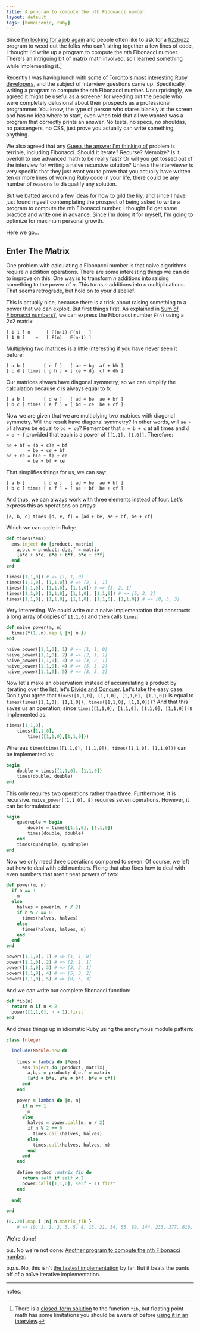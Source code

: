 ```yaml
---
title: A program to compute the nth Fibonacci number
layout: default
tags: [homoiconic, ruby]
---
```


Since [I'm looking for a job again](http://braythwayt.com/reginald/RegBraithwaite20120423.pdf "Reginald Braithwaite's Resume") and people often like to ask for a [fizzbuzz](http://raganwald.com/2007/01/dont-overthink-fizzbuzz.html "Don't Overthink FizzBuzz") program to weed out the folks who can't string together a few lines of code, I thought I'd write up a program to compute the *n*th Fibonacci number. There's an intriguing bit of matrix math involved, so I learned something while implementing it.[^closed]

[^closed]: There is a [closed-form solution](http://en.wikipedia.org/wiki/Fibonacci_number#Closed-form_expression) to the function `fib`, but floating point math has some limitations you should be aware of before [using it in an interview](http://raganwald.com/2013/03/26/the-interview.html).

Recently I was having lunch with [some of Toronto's most interesting Ruby developers](http://unspace.ca), and the subject of interview questions came up. Specifically, writing a program to compute the nth Fibonacci number. Unsurprisingly, we agreed it might be useful as a screener for weeding out the people who were completely delusional about their prospects as a professional programmer. You know, the type of person who stares blankly at the screen and has no idea where to start, even when told that all we wanted was a program that correctly prints an answer. No tests, no specs, no shouldas, no passengers, no CSS, just prove you actually can write something, anything.

We also agreed that any [Guess the answer I'm thinking of](http://www.nomachetejuggling.com/2008/12/11/my-least-favorite-interview-question/ "My Least Favorite Interview Question &raquo; Absolutely No Machete Juggling") problem is terrible, including Fibonacci. Should it iterate? Recurse? Memoize? Is it overkill to use advanced math to be really fast? Or will you get tossed out of the interview for writing a naive recursive solution? Unless the interviewer is very specific that they just want you to prove that you actually have written ten or more lines of working Ruby code in your life, there could be any number of reasons to disqualify any solution.

But we batted around a few ideas for how to gild the lily, and since I have just found myself contemplating the prospect of being asked to write a program to compute the nth Fibonacci number, I thought I'd get some practice and write one in advance. Since I'm doing it for myself, I'm going to optimize for maximum personal growth.

Here we go...

## Enter The Matrix

One problem with calculating a Fibonacci number is that naive algorithms require _n_ addition operations. There are some interesting things we can do to improve on this. One way is to transform _n_ additions into raising something to the power of *n*. This turns _n_ additions into _n_ multiplications. That seems retrograde, but hold on to your disbelief.

This is actually nice, because there is a trick about raising something to a power that we can exploit. But first things first. As explained in [Sum of Fibonacci numbers?](http://expertvoices.nsdl.org/cornell-cs322/2008/03/25/sum-of-fibonacci-numbers/), we can express the Fibonacci number `F(n)` using a 2x2 matrix:

    [ 1 1 ] n      [ F(n+1) F(n)   ]
    [ 1 0 ]    =   [ F(n)   F(n-1) ]

[Multiplying two matrices](http://www.maths.surrey.ac.uk/explore/emmaspages/option1.html "Matrices and Determinants") is a little interesting if you have never seen it before:

    [ a b ]       [ e f ]   [ ae + bg  af + bh ]
    [ c d ] times [ g h ] = [ ce + dg  cf + dh ]

Our matrices always have diagonal symmetry, so we can simplify the calculation because _c_ is always equal to _b_:

    [ a b ]       [ d e ]   [ ad + be  ae + bf ]
    [ b c ] times [ e f ] = [ bd + ce  be + cf ]

Now we are given that we are multiplying two matrices with diagonal symmetry. Will the result have diagonal symmetry? In other words, will `ae + bf` always be equal to `bd + ce`? Remember that `a = b + c` at all times and `d = e + f` provided that each is a power of `[[1,1], [1,0]]`. Therefore:

    ae + bf = (b + c)e + bf
            = be + ce + bf
    bd + ce = b(e + f) + ce
            = be + bf + ce
	
That simplifies things for us, we can say:

    [ a b ]       [ d e ]   [ ad + be  ae + bf ]
    [ b c ] times [ e f ] = [ ae + bf  be + cf ]

And thus, we can always work with three elements instead of four. Let's express this as operations on arrays:

    [a, b, c] times [d, e, f] = [ad + be, ae + bf, be + cf]

Which we can code in Ruby:

```ruby
def times(*ems)
  ems.inject do |product, matrix|
  	a,b,c = product; d,e,f = matrix
  	[a*d + b*e, a*e + b*f, b*e + c*f]
  end
end

times([1,1,0]) # => [1, 1, 0]
times([1,1,0], [1,1,0]) # => [2, 1, 1]
times([1,1,0], [1,1,0], [1,1,0]) # => [3, 2, 1]
times([1,1,0], [1,1,0], [1,1,0], [1,1,0]) # => [5, 3, 2]
times([1,1,0], [1,1,0], [1,1,0], [1,1,0], [1,1,0]) # => [8, 5, 3]
```
	
Very interesting. We could write out a naive implementation that constructs a long array of copies of `[1,1,0]` and then calls `times`:

```ruby
def naive_power(m, n)
  times(*(1..n).map { |n| m })
end

naive_power([1,1,0], 1) # => [1, 1, 0]
naive_power([1,1,0], 2) # => [2, 1, 1]
naive_power([1,1,0], 3) # => [3, 2, 1]
naive_power([1,1,0], 4) # => [5, 3, 2]
naive_power([1,1,0], 5) # => [8, 5, 3]
```

Now let's make an observation: instead of accumulating a product by iterating over the list, let's [Divide and Conquer](http://www.cs.berkeley.edu/~vazirani/algorithms/chap2.pdf). Let's take the easy case: Don't you agree that `times([1,1,0], [1,1,0], [1,1,0], [1,1,0])` is equal to `times(times([1,1,0], [1,1,0]), times([1,1,0], [1,1,0]))`? And that this saves us an operation, since `times([1,1,0], [1,1,0], [1,1,0], [1,1,0])` is implemented as:

```ruby
times([1,1,0],
	times([1,1,0],
		times([1,1,0],[1,1,0]))
```

Whereas `times(times([1,1,0], [1,1,0]), times([1,1,0], [1,1,0]))` can be implemented as:

```ruby
begin
	double = times([1,1,0], [1,1,0])
	times(double, double)
end
```

This only requires two operations rather than three. Furthermore, it is recursive. `naive_power([1,1,0], 8)` requires seven operations. However, it can be formulated as:

```ruby
begin
	quadruple = begin
		double = times([1,1,0], [1,1,0])
		times(double, double)
	end
	times(quadruple, quadruple)
end			
```

Now we only need three operations compared to seven. Of course, we left out how to deal with odd numbers. Fixing that also fixes how to deal with even numbers that aren't neat powers of two:

```ruby
def power(m, n)
  if n == 1
    m
  else
    halves = power(m, n / 2)
    if n % 2 == 0
      times(halves, halves)
    else
      times(halves, halves, m)
    end
  end
end

power([1,1,0], 1) # => [1, 1, 0]
power([1,1,0], 2) # => [2, 1, 1]
power([1,1,0], 3) # => [3, 2, 1]
power([1,1,0], 4) # => [5, 3, 2]
power([1,1,0], 5) # => [8, 5, 3]
```

And we can write our complete fibonacci function:

```ruby
def fib(n)
  return n if n < 2
  power([1,1,0], n - 1).first
end
```

And dress things up in idiomatic Ruby using the anonymous module pattern:

```ruby
class Integer

  include(Module.new do
  
    times = lambda do |*ems|
      ems.inject do |product, matrix|
      	a,b,c = product; d,e,f = matrix
      	[a*d + b*e, a*e + b*f, b*e + c*f]
      end
    end
  
    power = lambda do |m, n|
      if n == 1
        m
      else
        halves = power.call(m, n / 2)
        if n % 2 == 0
          times.call(halves, halves)
        else
          times.call(halves, halves, m)
        end
      end
    end
  
    define_method :matrix_fib do
      return self if self < 2
      power.call([1,1,0], self - 1).first
    end
  
  end)

end

(0..20).map { |n| n.matrix_fib }
	# => [0, 1, 1, 2, 3, 5, 8, 13, 21, 34, 55, 89, 144, 233, 377, 610, 987, 1597, 2584, 4181, 6765]
```

We're done!

p.s. No we're not done: [Another program to compute the nth Fibonacci number](http://github.com/raganwald/homoiconic/tree/master/2008-12-17/another_fibonacci.md#readme).

p.p.s. No, this isn't [the fastest implementation](http://blade.nagaokaut.ac.jp/cgi-bin/scat.rb/ruby/ruby-talk/194815 "Fast Fibonacci method") by far. But it beats the pants off of a naïve iterative implementation.

---

notes:
